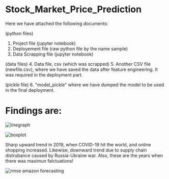 # Stock_Market_Price_Prediction

Here we have attached the following documents:

(python files)
1. Project file (jupyter notebook)
2. Deployement file (raw python file by the name sample)
3. Data Scrapping file (jupyter notebook)

(data files)
4. Data file, csv (which was scrapped) 
5. Another CSV file (newfile.csv), where we have saved the data after feature engineering. It was required in the deployment part. 

(pickle file)
6. "model_pickle" where we have dumped the model to be used in the final deployment.


# Findings are:


![linegraph](https://github.com/shubhamalik2000/Stock_Market_Price_Prediction/assets/157113872/7a753329-092e-43f0-9f03-b701b2263107)

![boxplot](https://github.com/shubhamalik2000/Stock_Market_Price_Prediction/assets/157113872/6db67052-a206-45e1-940a-70bfbfca95ee)


Sharp upward trend in 2019, when COVID-19 hit the world, and online shopping increased. Likewise, downward trend due to supply chain distrubance caused by Russia-Ukraine war. Also, these are the years when there was maximun falctuations!


![rmse amazon forecasting](https://github.com/shubhamalik2000/Stock_Market_Price_Prediction/assets/157113872/9b1cd24e-9f72-4bce-b4d3-b8a299835d2b)

